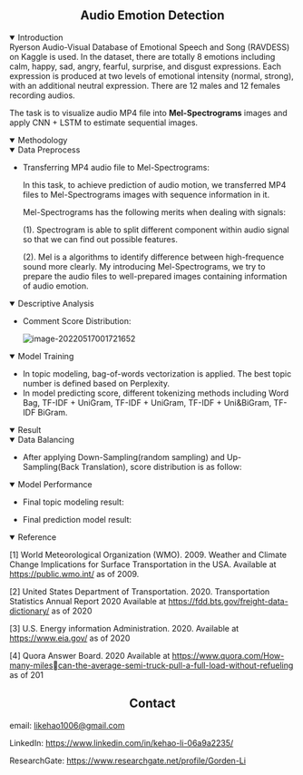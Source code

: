 <br>

## <div align="center">Audio Emotion Detection</div>

<details open>
<summary>Introduction</summary>
Ryerson Audio-Visual Database of Emotional Speech and Song (RAVDESS) on Kaggle is used. In the dataset, there are totally 8 emotions including calm, happy, sad, angry, fearful, surprise, and disgust expressions. Each expression is produced at two levels of emotional intensity (normal, strong), with an additional neutral expression. There are 12 males and 12 females recording audios.

The task is to visualize audio MP4 file into **Mel-Spectrograms** images and apply CNN + LSTM to estimate sequential images.

</details>

<details open>
<summary>Methodology</summary>

<details open>
<summary>Data Preprocess</summary>

- Transferring MP4 audio file to Mel-Spectrograms:

  In this task, to achieve prediction of audio motion, we transferred MP4 files to Mel-Spectrograms images with sequence information in it. 
  
  Mel-Spectrograms has the following merits when dealing with signals:
  
  (1). Spectrogram is able to split different component within audio signal so that we can find out possible features.
  
  (2). Mel is a algorithms to identify difference between high-frequence sound more clearly. My introducing Mel-Spectrograms, we try to prepare the audio files to well-prepared images containing information of audio emotion.

</details>  

<details open>
<summary>Descriptive Analysis</summary>

- Comment Score Distribution:
  
  
  
  ![image-20220517001721652](C:\Users\LiGoudan\AppData\Roaming\Typora\typora-user-images\image-20220517001721652.png)

  

</details>   

<details open>
<summary>Model Training</summary>

- In topic modeling, bag-of-words vectorization is applied. The best topic number is defined based on Perplexity.
- In model predicting score, different tokenizing methods including Word Bag, TF-IDF + UniGram, TF-IDF + UniGram, TF-IDF + Uni&BiGram, TF-IDF BiGram.

</details>

<details open>
<summary>Result</summary>
<details open>
<summary>Data Balancing</summary>

- After applying Down-Sampling(random sampling) and Up-Sampling(Back Translation), score distribution is as follow:

  

</details>


<details open>
<summary>Model Performance</summary>

- Final topic modeling result:
  
  

- Final prediction model result:
  
  

</details>

</details>

<details open>
<summary>Reference</summary>

[1] World Meteorological Organization (WMO). 2009. Weather and Climate Change 
Implications for Surface Transportation in the USA. Available at https://public.wmo.int/ 
as of 2009.

[2] United States Department of Transportation. 2020. Transportation Statistics Annual 
Report 2020 Available at https://fdd.bts.gov/freight-data-dictionary/ as of 2020

[3] U.S. Energy information Administration. 2020. Available at https://www.eia.gov/ as of 
2020

[4] Quora Answer Board. 2020 Available at https://www.quora.com/How-many-milescan-the-average-semi-truck-pull-a-full-load-without-refueling as of 201

</details>

</details>

## <div align="center">Contact</div>

email: likehao1006@gmail.com

LinkedIn: https://www.linkedin.com/in/kehao-li-06a9a2235/

ResearchGate: https://www.researchgate.net/profile/Gorden-Li

<br>

